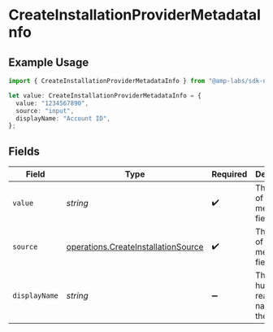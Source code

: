 # CreateInstallationProviderMetadataInfo

## Example Usage

```typescript
import { CreateInstallationProviderMetadataInfo } from "@amp-labs/sdk-node-platform/models/operations";

let value: CreateInstallationProviderMetadataInfo = {
  value: "1234567890",
  source: "input",
  displayName: "Account ID",
};
```

## Fields

| Field                                                                                      | Type                                                                                       | Required                                                                                   | Description                                                                                | Example                                                                                    |
| ------------------------------------------------------------------------------------------ | ------------------------------------------------------------------------------------------ | ------------------------------------------------------------------------------------------ | ------------------------------------------------------------------------------------------ | ------------------------------------------------------------------------------------------ |
| `value`                                                                                    | *string*                                                                                   | :heavy_check_mark:                                                                         | The value of the metadata field                                                            | 1234567890                                                                                 |
| `source`                                                                                   | [operations.CreateInstallationSource](../../models/operations/createinstallationsource.md) | :heavy_check_mark:                                                                         | The source of the metadata field                                                           | input                                                                                      |
| `displayName`                                                                              | *string*                                                                                   | :heavy_minus_sign:                                                                         | The human-readable name for the field                                                      | Account ID                                                                                 |